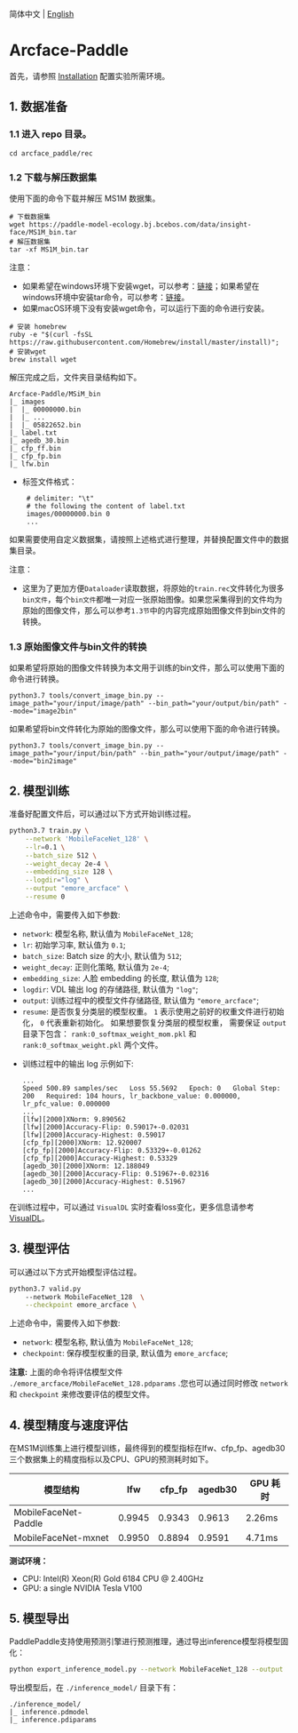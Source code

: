 简体中文 | [English](README_en.md)

# Arcface-Paddle

首先，请参照 [Installation](../install_ch.md) 配置实验所需环境。

## 1. 数据准备

### 1.1 进入 repo 目录。

```
cd arcface_paddle/rec
```

### 1.2 下载与解压数据集

使用下面的命令下载并解压 MS1M 数据集。

```shell
# 下载数据集
wget https://paddle-model-ecology.bj.bcebos.com/data/insight-face/MS1M_bin.tar
# 解压数据集
tar -xf MS1M_bin.tar
```

注意：
* 如果希望在windows环境下安装wget，可以参考：[链接](https://www.cnblogs.com/jeshy/p/10518062.html)；如果希望在windows环境中安装tar命令，可以参考：[链接](https://www.cnblogs.com/chooperman/p/14190107.html)。
* 如果macOS环境下没有安装wget命令，可以运行下面的命令进行安装。

```shell
# 安装 homebrew
ruby -e "$(curl -fsSL https://raw.githubusercontent.com/Homebrew/install/master/install)";
# 安装wget
brew install wget
```


解压完成之后，文件夹目录结构如下。

```
Arcface-Paddle/MSiM_bin
|_ images
|  |_ 00000000.bin
|  |_ ...
|  |_ 05822652.bin
|_ label.txt
|_ agedb_30.bin
|_ cfp_ff.bin
|_ cfp_fp.bin
|_ lfw.bin
```

* 标签文件格式：

  ```
   # delimiter: "\t"
   # the following the content of label.txt
   images/00000000.bin 0
   ...
  ```

如果需要使用自定义数据集，请按照上述格式进行整理，并替换配置文件中的数据集目录。

注意：
* 这里为了更加方便`Dataloader`读取数据，将原始的`train.rec`文件转化为很多`bin文件`，每个`bin文件`都唯一对应一张原始图像。如果您采集得到的文件均为原始的图像文件，那么可以参考`1.3节`中的内容完成原始图像文件到bin文件的转换。

### 1.3 原始图像文件与bin文件的转换

如果希望将原始的图像文件转换为本文用于训练的bin文件，那么可以使用下面的命令进行转换。

```shell
python3.7 tools/convert_image_bin.py --image_path="your/input/image/path" --bin_path="your/output/bin/path" --mode="image2bin"
```

如果希望将bin文件转化为原始的图像文件，那么可以使用下面的命令进行转换。

```shell
python3.7 tools/convert_image_bin.py --image_path="your/input/bin/path" --bin_path="your/output/image/path" --mode="bin2image"
```

## 2. 模型训练

准备好配置文件后，可以通过以下方式开始训练过程。

```bash
python3.7 train.py \
    --network 'MobileFaceNet_128' \
    --lr=0.1 \
    --batch_size 512 \
    --weight_decay 2e-4 \
    --embedding_size 128 \
    --logdir="log" \
    --output "emore_arcface" \
    --resume 0
```

上述命令中，需要传入如下参数:

+ `network`: 模型名称, 默认值为 `MobileFaceNet_128`;
+ `lr`: 初始学习率, 默认值为  `0.1`;
+ `batch_size`:  Batch size 的大小, 默认值为  `512`;
+ `weight_decay`:  正则化策略, 默认值为  `2e-4`;
+ `embedding_size`: 人脸 embedding 的长度, 默认值为 `128`;
+ `logdir`: VDL 输出 log 的存储路径, 默认值为 `"log"`;
+ `output`: 训练过程中的模型文件存储路径, 默认值为 `"emore_arcface"`;
+ `resume`: 是否恢复分类层的模型权重。 `1` 表示使用之前好的权重文件进行初始化，  `0` 代表重新初始化。 如果想要恢复分类层的模型权重， 需要保证 `output` 目录下包含： `rank:0_softmax_weight_mom.pkl` 和 `rank:0_softmax_weight.pkl` 两个文件。

* 训练过程中的输出 log 示例如下:

  ```
  ...
  Speed 500.89 samples/sec   Loss 55.5692   Epoch: 0   Global Step: 200   Required: 104 hours, lr_backbone_value: 0.000000, lr_pfc_value: 0.000000
  ...
  [lfw][2000]XNorm: 9.890562
  [lfw][2000]Accuracy-Flip: 0.59017+-0.02031
  [lfw][2000]Accuracy-Highest: 0.59017
  [cfp_fp][2000]XNorm: 12.920007
  [cfp_fp][2000]Accuracy-Flip: 0.53329+-0.01262
  [cfp_fp][2000]Accuracy-Highest: 0.53329
  [agedb_30][2000]XNorm: 12.188049
  [agedb_30][2000]Accuracy-Flip: 0.51967+-0.02316
  [agedb_30][2000]Accuracy-Highest: 0.51967
  ...
  ```


在训练过程中，可以通过  `VisualDL` 实时查看loss变化，更多信息请参考 [VisualDL](https://github.com/PaddlePaddle/VisualDL/)。


## 3. 模型评估

可以通过以下方式开始模型评估过程。

```bash
python3.7 valid.py
    --network MobileFaceNet_128  \
    --checkpoint emore_arcface \
```

上述命令中，需要传入如下参数:

+ `network`: 模型名称, 默认值为 `MobileFaceNet_128`;
+ `checkpoint`: 保存模型权重的目录, 默认值为 `emore_arcface`;

**注意:** 上面的命令将评估模型文件 `./emore_arcface/MobileFaceNet_128.pdparams` .您也可以通过同时修改 `network` 和 `checkpoint` 来修改要评估的模型文件。

## 4. 模型精度与速度评估

在MS1M训练集上进行模型训练，最终得到的模型指标在lfw、cfp_fp、agedb30三个数据集上的精度指标以及CPU、GPU的预测耗时如下。

| 模型结构                  | lfw   | cfp_fp | agedb30 | GPU 耗时 |
| ------------------------- | ----- | ------ | ------- | -------- |
| MobileFaceNet-Paddle      | 0.9945 | 0.9343  | 0.9613 | 2.26ms   |
| MobileFaceNet-mxnet | 0.9950 | 0.8894  | 0.9591 | 4.71ms   |

**测试环境：**
  * CPU: Intel(R) Xeon(R) Gold 6184 CPU @ 2.40GHz
  * GPU: a single NVIDIA Tesla V100


## 5. 模型导出
PaddlePaddle支持使用预测引擎进行预测推理，通过导出inference模型将模型固化：

```bash
python export_inference_model.py --network MobileFaceNet_128 --output ./inference_model/ --pretrained_model ./emore_arcface/MobileFaceNet_128.pdparams
```

导出模型后，在 `./inference_model/` 目录下有：

```
./inference_model/
|_ inference.pdmodel
|_ inference.pdiparams
```